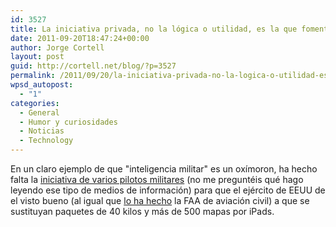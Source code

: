 ```yaml
---
id: 3527
title: La iniciativa privada, no la lógica o utilidad, es la que fomenta la adopción de la tecnología
date: 2011-09-20T18:47:24+00:00
author: Jorge Cortell
layout: post
guid: http://cortell.net/blog/?p=3527
permalink: /2011/09/20/la-iniciativa-privada-no-la-logica-o-utilidad-es-la-que-fomenta-la-adopcion-de-la-tecnologia/
wpsd_autopost:
  - "1"
categories:
  - General
  - Humor y curiosidades
  - Noticias
  - Technology
---
```

En un claro ejemplo de que "inteligencia militar" es un oxímoron, ha hecho falta la <a title="http://www.dvidshub.net/news/71885/semper-fipad-marine-corps-aviators-use-popular-tablet-afghanistan" href="http://www.dvidshub.net/news/71885/semper-fipad-marine-corps-aviators-use-popular-tablet-afghanistan" target="_blank">iniciativa de varios pilotos militares</a> (no me preguntéis qué hago leyendo ese tipo de medios de información) para que el ejército de EEUU de el visto bueno (al igual que <a title="http://www.aviationschoolsonline.com/blog/apple-ipad-making-its-way-to-a-cockpit-near-you" href="http://www.aviationschoolsonline.com/blog/apple-ipad-making-its-way-to-a-cockpit-near-you" target="_blank">lo ha hecho</a> la FAA de aviación civil) a que se sustituyan paquetes de 40 kilos y más de 500 mapas por iPads.